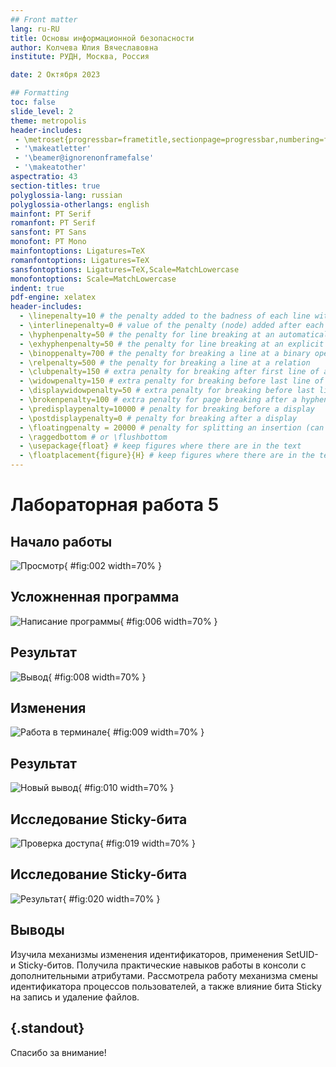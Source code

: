 ```yaml
---
## Front matter
lang: ru-RU
title: Основы информационной безопасности
author: Колчева Юлия Вячеславовна
institute: РУДН, Москва, Россия

date: 2 Октября 2023

## Formatting
toc: false
slide_level: 2
theme: metropolis
header-includes: 
 - \metroset{progressbar=frametitle,sectionpage=progressbar,numbering=fraction}
 - '\makeatletter'
 - '\beamer@ignorenonframefalse'
 - '\makeatother'
aspectratio: 43
section-titles: true
polyglossia-lang: russian
polyglossia-otherlangs: english
mainfont: PT Serif
romanfont: PT Serif
sansfont: PT Sans
monofont: PT Mono
mainfontoptions: Ligatures=TeX
romanfontoptions: Ligatures=TeX
sansfontoptions: Ligatures=TeX,Scale=MatchLowercase
monofontoptions: Scale=MatchLowercase
indent: true
pdf-engine: xelatex
header-includes:
  - \linepenalty=10 # the penalty added to the badness of each line within a paragraph (no associated penalty node) Increasing the value makes tex try to have fewer lines in the paragraph.
  - \interlinepenalty=0 # value of the penalty (node) added after each line of a paragraph.
  - \hyphenpenalty=50 # the penalty for line breaking at an automatically inserted hyphen
  - \exhyphenpenalty=50 # the penalty for line breaking at an explicit hyphen
  - \binoppenalty=700 # the penalty for breaking a line at a binary operator
  - \relpenalty=500 # the penalty for breaking a line at a relation
  - \clubpenalty=150 # extra penalty for breaking after first line of a paragraph
  - \widowpenalty=150 # extra penalty for breaking before last line of a paragraph
  - \displaywidowpenalty=50 # extra penalty for breaking before last line before a display math
  - \brokenpenalty=100 # extra penalty for page breaking after a hyphenated line
  - \predisplaypenalty=10000 # penalty for breaking before a display
  - \postdisplaypenalty=0 # penalty for breaking after a display
  - \floatingpenalty = 20000 # penalty for splitting an insertion (can only be split footnote in standard LaTeX)
  - \raggedbottom # or \flushbottom
  - \usepackage{float} # keep figures where there are in the text
  - \floatplacement{figure}{H} # keep figures where there are in the text
---
```


# Лабораторная работа 5

## Начало работы

![Просмотр](image/2.png){ #fig:002 width=70% }

## Усложненная программа

![Написание программы](image/6.png){ #fig:006 width=70% }

## Результат

![Вывод](image/8.png){ #fig:008 width=70% }

## Изменения

![Работа в терминале](image/9.png){ #fig:009 width=70% }

## Результат

![Новый вывод](image/10.png){ #fig:010 width=70% }

## Исследование Sticky-бита

![Проверка доступа](image/19.png){ #fig:019 width=70% }

## Исследование Sticky-бита

![Результат](image/20.png){ #fig:020 width=70% }

## Выводы

Изучила механизмы изменения идентификаторов, применения
SetUID- и Sticky-битов. Получила практические навыков работы в консоли с дополнительными атрибутами. Рассмотрела работу механизма смены идентификатора процессов пользователей, а также влияние бита Sticky на запись и удаление файлов.

## {.standout}

Спасибо за внимание!
